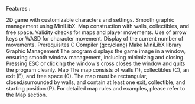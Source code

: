 Features :

  2D game with customizable characters and settings.
  Smooth graphic management using MiniLibX.
  Map construction with walls, collectibles, and free space.
  Validity checks for maps and player movements.
  Use of arrow keys or WASD for character movement.
  Display of the current number of movements.
Prerequisites
  C Compiler (gcc/clang)
  Make
  MiniLibX library
Graphic Management
  The program displays the game image in a window, ensuring smooth window management, 
  including minimizing and closing. Pressing ESC or clicking the window's cross closes 
  the window and quits the program cleanly.
Map
  The map consists of walls (1), collectibles (C), an exit (E), and free space (0). 
  The map must be rectangular, closed/surrounded by walls, and contain at least one exit,
  collectible, and starting position (P).
  For detailed map rules and examples, please refer to the Map section.
